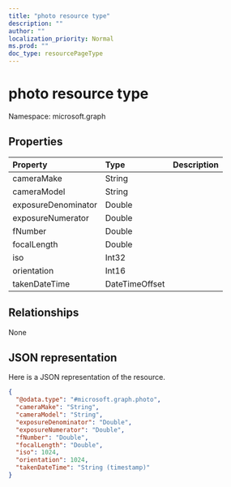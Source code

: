 ```yaml
---
title: "photo resource type"
description: ""
author: ""
localization_priority: Normal
ms.prod: ""
doc_type: resourcePageType
---
```


# photo resource type


Namespace: microsoft.graph



## Properties
|Property|Type|Description|
|:---|:---|:---|
|cameraMake|String||
|cameraModel|String||
|exposureDenominator|Double||
|exposureNumerator|Double||
|fNumber|Double||
|focalLength|Double||
|iso|Int32||
|orientation|Int16||
|takenDateTime|DateTimeOffset||

## Relationships
None

## JSON representation
Here is a JSON representation of the resource.
<!-- {
  "blockType": "resource",
  "@odata.type": "microsoft.graph.photo"
}
-->
``` json
{
  "@odata.type": "#microsoft.graph.photo",
  "cameraMake": "String",
  "cameraModel": "String",
  "exposureDenominator": "Double",
  "exposureNumerator": "Double",
  "fNumber": "Double",
  "focalLength": "Double",
  "iso": 1024,
  "orientation": 1024,
  "takenDateTime": "String (timestamp)"
}
```

